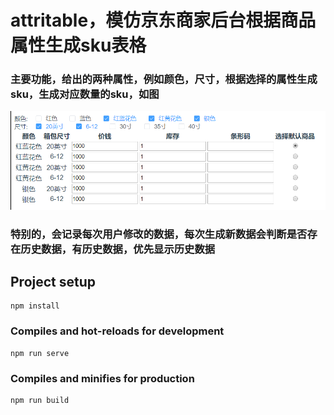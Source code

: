 # attritable，模仿京东商家后台根据商品属性生成sku表格
### 主要功能，给出的两种属性，例如颜色，尺寸，根据选择的属性生成sku，生成对应数量的sku，如图  
![avatar](https://github.com/hanzhecheng/attritable/blob/master/src/assets/%E5%BE%AE%E4%BF%A1%E5%9B%BE%E7%89%87_20190326101149.png)  
### 特别的，会记录每次用户修改的数据，每次生成新数据会判断是否存在历史数据，有历史数据，优先显示历史数据
## Project setup
```
npm install
```

### Compiles and hot-reloads for development
```
npm run serve
```

### Compiles and minifies for production
```
npm run build
```


